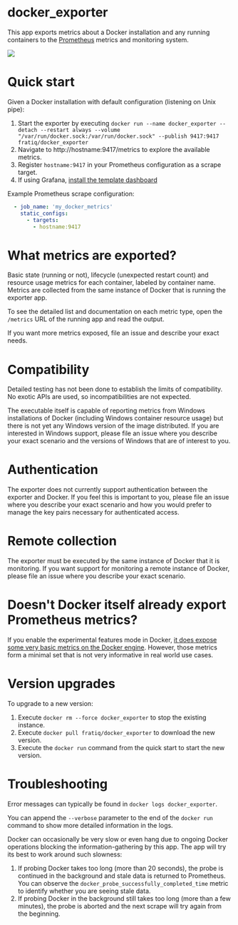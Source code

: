 # docker_exporter

This app exports metrics about a Docker installation and any running containers to the [Prometheus](https://prometheus.io) metrics and monitoring system.

![](Screenshot.png)

# Quick start

Given a Docker installation with default configuration (listening on Unix pipe):

1. Start the exporter by executing `docker run --name docker_exporter --detach --restart always --volume "/var/run/docker.sock:/var/run/docker.sock" --publish 9417:9417 fratiq/docker_exporter`
1. Navigate to http://hostname:9417/metrics to explore the available metrics.
1. Register `hostname:9417` in your Prometheus configuration as a scrape target.
1. If using Grafana, [install the template dashboard](https://grafana.com/grafana/dashboards/11467)

Example Prometheus scrape configuration:

```yaml
  - job_name: 'my_docker_metrics'
    static_configs:
      - targets:
        - hostname:9417
```

# What metrics are exported?

Basic state (running or not), lifecycle (unexpected restart count) and resource usage metrics for each container, labeled by container name. Metrics are collected from the same instance of Docker that is running the exporter app.

To see the detailed list and documentation on each metric type, open the `/metrics` URL of the running app and read the output.

If you want more metrics exposed, file an issue and describe your exact needs.

# Compatibility

Detailed testing has not been done to establish the limits of compatibility. No exotic APIs are used, so incompatibilities are not expected.

The executable itself is capable of reporting metrics from Windows installations of Docker (including Windows container resource usage) but there is not yet any Windows version of the image distributed. If you are interested in Windows support, please file an issue where you describe your exact scenario and the versions of Windows that are of interest to you.

# Authentication

The exporter does not currently support authentication between the exporter and Docker. If you feel this is important to you, please file an issue where you describe your exact scenario and how you would prefer to manage the key pairs necessary for authenticated access.

# Remote collection

The exporter must be executed by the same instance of Docker that it is monitoring. If you want support for monitoring a remote instance of Docker, please file an issue where you describe your exact scenario.

# Doesn't Docker itself already export Prometheus metrics?

If you enable the experimental features mode in Docker, [it does expose some very basic metrics on the Docker engine](https://docs.docker.com/config/thirdparty/prometheus/). However, those metrics form a minimal set that is not very informative in real world use cases.

# Version upgrades

To upgrade to a new version:

1. Execute `docker rm --force docker_exporter` to stop the existing instance.
1. Execute `docker pull fratiq/docker_exporter` to download the new version.
1. Execute the `docker run` command from the quick start to start the new version.

# Troubleshooting

Error messages can typically be found in `docker logs docker_exporter`.

You can append the `--verbose` parameter to the end of the `docker run` command to show more detailed information in the logs.

Docker can occasionally be very slow or even hang due to ongoing Docker operations blocking the information-gathering by this app. The app will try its best to work around such slowness:

1. If probing Docker takes too long (more than 20 seconds), the probe is continued in the background and stale data is returned to Prometheus. You can observe the `docker_probe_successfully_completed_time` metric to identify whether you are seeing stale data.
1. If probing Docker in the background still takes too long (more than a few minutes), the probe is aborted and the next scrape will try again from the beginning.
